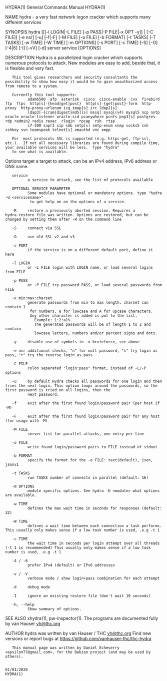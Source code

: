 HYDRA(1)                                                                            General Commands Manual                                                                            HYDRA(1)

NAME
       hydra - a very fast network logon cracker which supports many different services

SYNOPSIS
       hydra
        [[[-l LOGIN|-L FILE] [-p PASS|-P FILE|-x OPT -y]] | [-C FILE]]
        [-e nsr] [-u] [-f|-F] [-M FILE] [-o FILE] [-b FORMAT]
        [-t TASKS] [-T TASKS] [-w TIME] [-W TIME] [-m OPTIONS] [-s PORT]
        [-c TIME] [-S] [-O] [-4|6] [-I] [-vV] [-d]
        server service [OPTIONS]

DESCRIPTION
       Hydra is a parallelized login cracker which supports numerous protocols to attack. New modules are easy to add, beside that, it is flexible and very fast.

       This tool gives researchers and security consultants the possibility to show how easy it would be to gain unauthorized access from remote to a system.

       Currently this tool supports:
              adam6500  afp  asterisk  cisco  cisco-enable  cvs  firebird  ftp  ftps  http[s]-{head|get|post}  http[s]-{get|post}-form  http-proxy  http-proxy-urlenum icq imap[s] irc ldap2[s]
              ldap3[-{cram|digest}md5][s] mssql mysql(v4) mysql5 ncp nntp oracle oracle-listener oracle-sid pcanywhere pcnfs pop3[s] postgres rdp radmin2 redis rexec  rlogin  rpcap  rsh  rtsp
              s7-300 sapr3 sip smb smtp[s] smtp-enum snmp socks5 ssh sshkey svn teamspeak telnet[s] vmauthd vnc xmpp

       For  most protocols SSL is supported (e.g. https-get, ftp-ssl, etc.).  If not all necessary libraries are found during compile time, your available services will be less.  Type "hydra"
       to see what is available.

Options
       target a target to attack, can be an IPv4 address, IPv6 address or DNS name.

       service
              a service to attack, see the list of protocols available

       OPTIONAL SERVICE PARAMETER
              Some modules have optional or mandatory options. type "hydra -U <servicename>"
               to get help on on the options of a service.

       -R     restore a previously aborted session. Requires a hydra.restore file was written. Options are restored, but can be changed by setting them after -R on the command line

       -S     connect via SSL

       -O     use old SSL v2 and v3

       -s PORT
              if the service is on a different default port, define it here

       -l LOGIN
              or -L FILE login with LOGIN name, or load several logins from FILE

       -p PASS
              or -P FILE try password PASS, or load several passwords from FILE

       -x min:max:charset
              generate passwords from min to max length. charset can contain 1
               for numbers, a for lowcase and A for upcase characters.
               Any other character is added is put to the list.
                 Example: 1:2:a1%.
                 The generated passwords will be of length 1 to 2 and contain
                 lowcase letters, numbers and/or percent signs and dots.

       -y     disable use of symbols in -x bruteforce, see above

       -e nsr additional checks, "n" for null password, "s" try login as pass, "r" try the reverse login as pass

       -C FILE
              colon separated "login:pass" format, instead of -L/-P options

       -u     by default Hydra checks all passwords for one login and then tries the next login. This option loops around the passwords, so the first password is tried on all logins, then the
              next password.

       -f     exit after the first found login/password pair (per host if -M)

       -F     exit after the first found login/password pair for any host (for usage with -M)

       -M FILE
              server list for parallel attacks, one entry per line

       -o FILE
              write found login/password pairs to FILE instead of stdout

       -b FORMAT
              specify the format for the -o FILE: text(default), json, jsonv1

       -t TASKS
              run TASKS number of connects in parallel (default: 16)

       -m OPTIONS
              module specific options. See hydra -U <module> what options are available.

       -w TIME
              defines the max wait time in seconds for responses (default: 32)

       -W TIME
              defines a wait time between each connection a task performs. This usually only makes sense if a low task number is used, .e.g -t 1

       -c TIME
              the wait time in seconds per login attempt over all threads (-t 1 is recommended) This usually only makes sense if a low task number is used, .e.g -t 1

       -4 / -6
              prefer IPv4 (default) or IPv6 addresses

       -v / -V
              verbose mode / show login+pass combination for each attempt

       -d     debug mode

       -I     ignore an existing restore file (don't wait 10 seconds)

       -h, --help
              Show summary of options.

SEE ALSO
       xhydra(1), pw-inspector(1).
       The programs are documented fully by van Hauser <vh@thc.org>

AUTHOR
       hydra was written by van Hauser / THC <vh@thc.org> Find new versions or report bugs at https://github.com/vanhauser-thc/thc-hydra

       This manual page was written by Daniel Echeverry <epsilon77@gmail.com>, for the Debian project (and may be used by others).

                                                                                           01/01/2020                                                                                  HYDRA(1)
